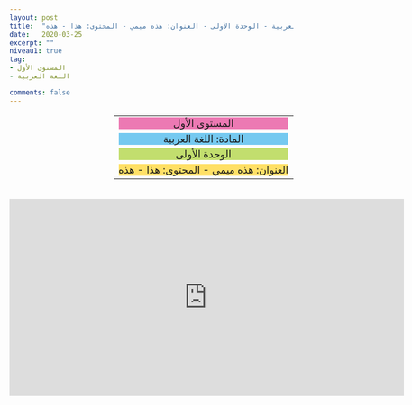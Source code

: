 ```yaml
---
layout: post
title:  "المستوى الأول - مادة اللغة العربية - الوحدة الأولى - العنوان: هذه ميمي - المحتوى: هذا - هذه"
date:   2020-03-25
excerpt: ""
niveau1: true
tag:
- المستوى الأول 
- اللغة العربية

comments: false
---
```

<center>
<table dir="rtl" style="width: 100%; text-align: center; font-size: large;"><tbody>
<tr><td><div style="background-color: #ec79b3;"><span>
المستوى الأول
</span></div></td></tr>
<tr><td><div style="background-color: #75c9f0; "><span>
المادة: اللغة العربية
</span></div></td></tr>
<tr><td><div style="background-color: #c2de6e; "><span>
الوحدة الأولى
</span></div></td></tr><tr>
<td><div style="background-color: #ffe066; ">
العنوان: هذه ميمي - المحتوى: هذا - هذه
</div></td></tr>
</tbody></table><br>
<iframe width="700px" height="350px" src="https://www.youtube.com/embed/s1cfMnh0f00?rel=0&controls=1&showinfo=0&modestbranding=1&enablejsapi=1" allowfullscreen frameborder="0" ></iframe>
</center>